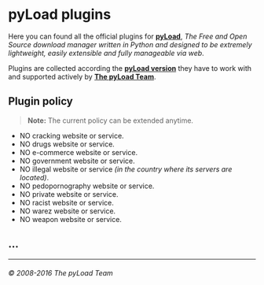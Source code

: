 pyLoad plugins
==============

Here you can found all the official plugins for [**pyLoad**](https://github.com/pyload/pyload),
*The Free and Open Source download manager written in Python and designed to be extremely lightweight,
easily extensible and fully manageable via web*.

Plugins are collected according the [**pyLoad version**](https://github.com/pyload/pyload/releases) they have to work with
and supported actively by [**The pyLoad Team**](https://github.com/orgs/pyload/people).


Plugin policy
-------------

> **Note:**
> The current policy can be extended anytime.

 - NO cracking website or service.
 - NO drugs website or service.
 - NO e-commerce website or service.
 - NO government website or service.
 - NO illegal website or service *(in the country where its servers are located)*.
 - NO pedopornography website or service.
 - NO private website or service.
 - NO racist website or service.
 - NO warez website or service.
 - NO weapon website or service.


...
---


----------------------------------
###### © 2008-2016 The pyLoad Team
